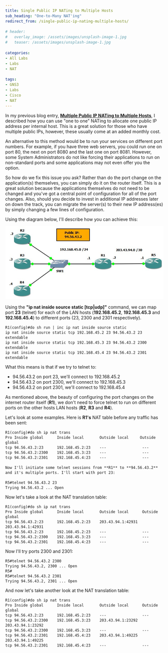```yaml
---
title: Single Public IP NATing to Multiple Hosts
sub_heading: "One-to-Many NAT'ing"
redirect_from: /single-public-ip-nating-multiple-hosts/

# header:
#   overlay_image: /assets/images/unsplash-image-1.jpg
#   teaser: /assets/images/unsplash-image-1.jpg

categories:
- All Labs
- Labs
- NAT

tags:
- GNS3
- Labs
- Cisco
- NAT
---
```

In my previous blog entry, [**Multiple Public IP NATing to Multiple Hosts**](/multiple-public-ip-nating-multiple-hosts/ "Multiple Public IP NATing to Multiple Hosts"), I described how you can use "one to one" NATing to allocate one public IP address per internal host. This is a great solution for those who have multiple public IPs, however, these usually come at an added monthly cost.

An alternative to this method would be to run your services on different port numbers. For example, if you have three web servers, you could run one on port 80, the next on port 8080 and the last one on port 8081. However, some System Administrators do not like forcing their applications to run on non-standard ports and some applications may not even offer you the option.

So how do we fix this issue you ask? Rather than do the port change on the application(s) themselves, you can simply do it on the router itself. This is a great solution because the applications themselves do not need to be changed and you've got a central point of configuration for all of the port changes. Also, should you decide to invest in additional IP addresses later on down the track, you can migrate the server(s) to their new IP address(es) by simply changing a few lines of configuration.

Using the diagram below, I'll describe how you can achieve this:

[![topology](/assets/2015/02/topology6.jpg)](/assets/2015/02/topology6.jpg)

Using the **"ip nat inside source static [tcp|udp]"** command, we can map port **23** (telnet) for each of the LAN hosts (**192.168.45.2**, **192.168.45.3** and **192.168.45.4**) to different ports (23, 2300 and 2301 respectively).

```
R1(config)#do sh run | inc ip nat inside source static
ip nat inside source static tcp 192.168.45.2 23 94.56.43.2 23 extendable
ip nat inside source static tcp 192.168.45.3 23 94.56.43.2 2300 extendable
ip nat inside source static tcp 192.168.45.4 23 94.56.43.2 2301 extendable
```

What this means is that if we try to telnet to:

*   94.56.43.2 on port 23, we'll connect to 192.168.45.2
*   94.56.43.2 on port 2300, we'll connect to 192.168.45.3
*   94.56.43.2 on port 2301, we'll connect to 192.168.45.4

As mentioned above, the beauty of configuring the port changes on the internet router itself (**R1**), we don't need to force telnet to run on different ports on the other hosts LAN hosts (**R2**, **R3** and **R4**).

Let's look at some examples. Here is **R1's** NAT table before any traffic has been sent:

```
R1(config)#do sh ip nat trans
Pro Inside global      Inside local       Outside local     Outside global
tcp 94.56.43.2:23      192.168.45.2:23    ---                ---
tcp 94.56.43.2:2300    192.168.45.3:23    ---                ---
tcp 94.56.43.2:2301    192.168.45.4:23    ---                ---

Now I'll initiate some telnet sessions from **R1** to **94.56.43.2** and it's multiple ports. I'll start with port 23:

R5#telnet 94.56.43.2 23
Trying 94.56.43.2 ... Open
```

Now let's take a look at the NAT translation table:

```
R1(config)#do sh ip nat trans
Pro Inside global      Inside local       Outside local      Outside global
tcp 94.56.43.2:23      192.168.45.2:23    203.43.94.1:42931  203.43.94.1:42931
tcp 94.56.43.2:23      192.168.45.2:23    ---                ---
tcp 94.56.43.2:2300    192.168.45.3:23    ---                ---
tcp 94.56.43.2:2301    192.168.45.4:23    ---                ---
```

Now I'll try ports 2300 and 2301:

 ```
R5#telnet 94.56.43.2 2300
Trying 94.56.43.2, 2300 ... Open
R5#
R5#telnet 94.56.43.2 2301
Trying 94.56.43.2, 2301 ... Open
```

And now let's take another look at the NAT translation table:

```
R1(config)#do sh ip nat trans
Pro Inside global      Inside local       Outside local      Outside global
tcp 94.56.43.2:23      192.168.45.2:23    ---                ---
tcp 94.56.43.2:2300    192.168.45.3:23    203.43.94.1:23292  203.43.94.1:23292
tcp 94.56.43.2:2300    192.168.45.3:23    ---                ---
tcp 94.56.43.2:2301    192.168.45.4:23    203.43.94.1:49225  203.43.94.1:49225
tcp 94.56.43.2:2301    192.168.45.4:23    ---                ---
```